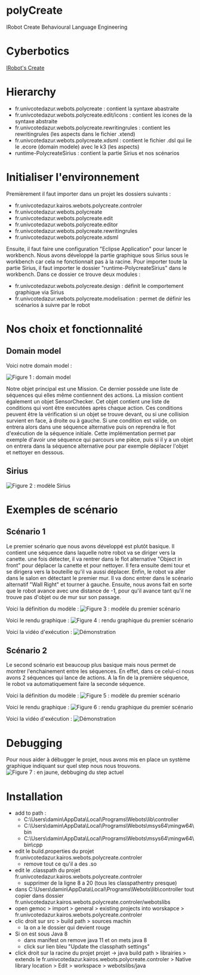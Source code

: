 # polyCreate

IRobot Create Behavioural Language Engineering

# Cyberbotics

[IRobot's Create](https://cyberbotics.com/doc/guide/create)

# Hierarchy

- fr.univcotedazur.webots.polycreate : contient la syntaxe abastraite
- fr.univcotedazur.webots.polycreate.edit/icons : contient les icones de la syntaxe abstraite
- fr.univcotedazur.webots.polycreate.rewritingrules : contient les rewritingrules (les aspects dans le fichier .xtend)
- fr.univcotedazur.webots.polycreate.xdsml : contient le fichier .dsl qui lie le .ecore (domain modele) avec le k3 (les aspects)
- runtime-PolycreateSirius : contient la partie Sirius et nos scénarios

# Initialiser l'environnement

Premièrement il faut importer dans un projet les dossiers suivants :
- fr.univcotedazur.kairos.webots.polycreate.controler 
- fr.univcotedazur.webots.polycreate 
- fr.univcotedazur.webots.polycreate.edit 
- fr.univcotedazur.webots.polycreate.editor
- fr.univcotedazur.webots.polycreate.rewritingrules
- fr.univcotedazur.webots.polycreate.xdsml

Ensuite, il faut faire une configuration "Eclipse Application" pour lancer le workbench. Nous avons développé la partie graphique sous Sirius sous le workbench car cela ne fonctionnait pas à la racine. Pour importer toute la partie Sirius, il faut importer le dossier "runtime-PolycreateSirius" dans le workbench. Dans ce dossier ce trouve deux modules :
- fr.univcotedazur.webots.polycreate.design : définit le comportement graphique via Sirius
- fr.univcotedazur.webots.polycreate.modelisation : permet de définir les scénarios à suivre par le robot

# Nos choix et fonctionnalité

## Domain model

Voici notre domain model :

![Figure 1 : domain model](./assets/domainmodel.png)

Notre objet principal est une Mission. Ce dernier possède une liste de séquences qui elles même contiennent des actions. La mission contient également un objet SensorChecker. Cet objet contient une liste de conditions qui vont être executées après chaque action. Ces conditions peuvent être la vérification si un objet se trouve devant, ou si une collision survient en face, à droite ou à gauche. Si une condition est valide, on entrera alors dans une séquence alternative puis on reprendra le flot d'exécution de la séquence initiale. Cette implémentation permet par exemple d'avoir une séquence qui parcours une pièce, puis si il y a un objet on entrera dans la séquence alternative pour par exemple déplacer l'objet et nettoyer en dessous.

## Sirius

![Figure 2 : modèle Sirius](./assets/sirius_odesign.png)

# Exemples de scénario

## Scénario 1

Le premier scénario que nous avons développé est plutôt basique. Il contient une séquence dans laquelle notre robot va se diriger vers la canette. une fois détecter, il va rentrer dans le flot alternative "Object in front" pour déplacer la canette et pour nettoyer. Il fera ensuite demi tour et se dirigera vers la bouteille qu'il va aussi déplacer. Enfin, le robot va aller dans le salon en détectant le premier mur. Il va donc entrer dans le scénario alternatif "Wall Right" et tourner à gauche. Ensuite, nous avons fait en sorte que le robot avance avec une distance de -1, pour qu'il avance tant qu'il ne trouve pas d'objet ou de mur sur son passage.

Voici la définition du modèle : 
![Figure 3 : modèle du premier scénario](./assets/scenario_1_definition.png)

Voici le rendu graphique : 
![Figure 4 : rendu graphique du premier scénario](./assets/scenario_1_graphique.png)

Voici la vidéo d'exécution : 
![Démonstration](./assets/scenario1.png)

## Scénario 2

Le second scénario est beaucoup plus basique mais nous permet de montrer l'enchainement entre les séquences. En effet, dans ce celui-ci nous avons 2 séquences qui lance de actions. A la fin de la première séquence, le robot va automatiquement faire la seconde séquence.

Voici la définition du modèle : 
![Figure 5 : modèle du premier scénario](./assets/scenario_2_definition.png)

Voici le rendu graphique : 
![Figure 6 : rendu graphique du premier scénario](./assets/scenario_2_graphique.png)

Voici la vidéo d'exécution : 
![Démonstration](./assets/scenario2.png)

# Debugging

Pour nous aider à débugger le projet, nous avons mis en place un système graphique indiquant sur quel step nous nous trouvons.
![Figure 7 : en jaune, debbuging du step actuel](./assets/debugging.png)

# Installation

- add to path :
	- C:\Users\damin\AppData\Local\Programs\Webots\lib\controller
	- C:\Users\damin\AppData\Local\Programs\Webots\msys64\mingw64\bin
	- C:\Users\damin\AppData\Local\Programs\Webots\msys64\mingw64\bin\cpp
- edit le build.properties du projet fr.univcotedazur.kairos.webots.polycreate.controler
	- remove tout ce qu'il a des .so
- edit le .classpath du projet fr.univcotedazur.kairos.webots.polycreate.controler
	- supprimer de la ligne 8 a 20 (tous les classpathentry presque)
- dans C:\Users\damin\AppData\Local\Programs\Webots\lib\controller tout copier dans dossier fr.univcotedazur.kairos.webots.polycreate.controler/webotslibs
- open gemoc > import > general > existing projects into worskapce > fr.univcotedazur.kairos.webots.polycreate.controler
- clic droit sur src > build path > sources machin
	- la on a le dossier qui devient rouge
- Si on est sous Java 8
	- dans manifest on remove java 11 et on mets java 8
	- click sur lien bleu "Update the classphath settings"
- click droit sur la racine du projet projet
	-> java build path > librairies > extends le fr.univcotedazur.kairos.webots.polycreate.controler > Native library location > Edit > workspace > webotslibs/java
